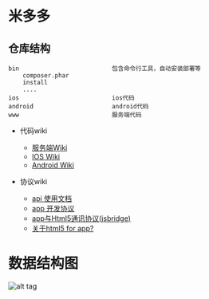 米多多
===============================

仓库结构
------------------------------
```
bin                          包含命令行工具，自动安装部署等
    composer.phar
    install
    ....
ios                          ios代码
android                      android代码
www                          服务端代码
```

* 代码wiki
    * [服务端Wiki](/www/)
    * [IOS Wiki](/ios/)
    * [Android Wiki](/android/)

* 协议wiki
    * [api 使用文档](./www/api/)
    * [app 开发协议](./app.md)
    * [app与Html5通讯协议(jsbridge)](./JSBridge.md)
    * [关于html5 for app?](./www/m/views/origin/README.md)


数据结构图
===============================
![alt tag](http://7xjr6t.com1.z0.glb.clouddn.com/sql-struct.png)
